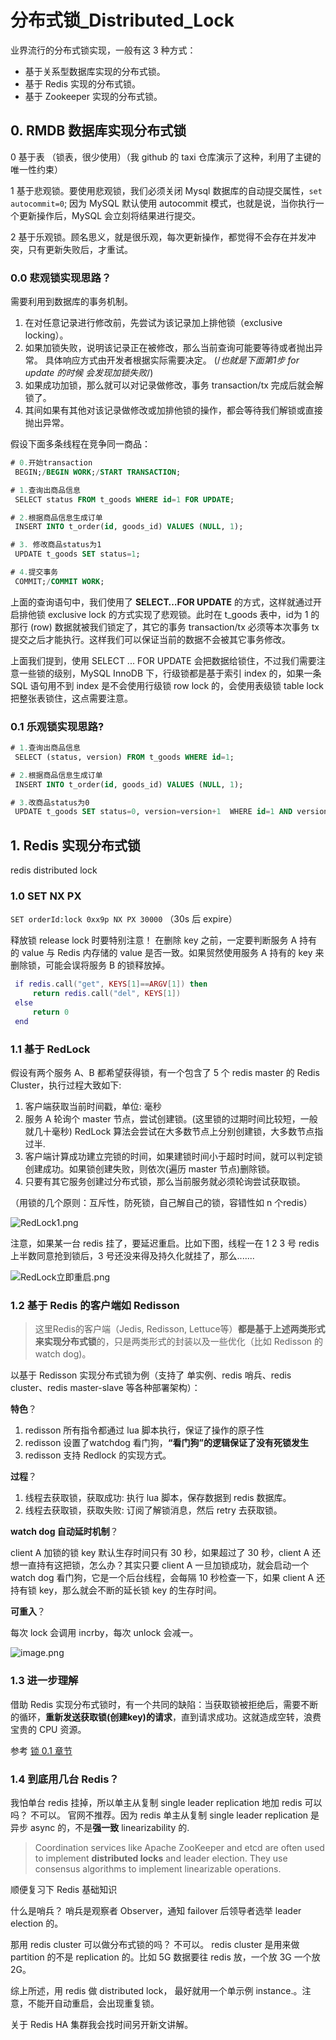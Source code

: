 # 分布式锁\_Distributed\_Lock

业界流行的分布式锁实现，一般有这 3 种方式：

* 基于关系型数据库实现的分布式锁。
* 基于 Redis 实现的分布式锁。
* 基于 Zookeeper 实现的分布式锁。

## 0. RMDB 数据库实现分布式锁

0 基于表 （锁表，很少使用）（我 github 的 taxi 仓库演示了这种，利用了主键的唯一性约束）&#x20;

1 基于悲观锁。要使用悲观锁，我们必须关闭 Mysql 数据库的自动提交属性，`set autocommit=0`;  因为 MySQL 默认使用 autocommit 模式，也就是说，当你执行一个更新操作后，MySQL 会立刻将结果进行提交。&#x20;

2 基于乐观锁。顾名思义，就是很乐观，每次更新操作，都觉得不会存在并发冲突，只有更新失败后，才重试。

### 0.0 **悲观锁实现思路**？

需要利用到数据库的事务机制。

1. 在对任意记录进行修改前，先尝试为该记录加上排他锁（exclusive locking）。
2. 如果加锁失败，说明该记录正在被修改，那么当前查询可能要等待或者抛出异常。 具体响应方式由开发者根据实际需要决定。 (/_也就是下面第1步 for update 的时候 会发现加锁失败_/)
3. 如果成功加锁，那么就可以对记录做修改，事务 transaction/tx 完成后就会解锁了。
4. 其间如果有其他对该记录做修改或加排他锁的操作，都会等待我们解锁或直接抛出异常。

假设下面多条线程在竞争同一商品：

```sql
# 0.开始transaction
 BEGIN;/BEGIN WORK;/START TRANSACTION;

# 1.查询出商品信息
 SELECT status FROM t_goods WHERE id=1 FOR UPDATE;

# 2.根据商品信息生成订单
 INSERT INTO t_order(id, goods_id) VALUES (NULL, 1);

# 3. 修改商品status为1
 UPDATE t_goods SET status=1;

# 4.提交事务
 COMMIT;/COMMIT WORK;
```

上面的查询语句中，我们使用了 **SELECT…FOR UPDATE** 的方式，这样就通过开启排他锁 exclusive lock 的方式实现了悲观锁。此时在 t\_goods 表中，id为 1 的 那行 (row) 数据就被我们锁定了，其它的事务 transaction/tx 必须等本次事务 tx 提交之后才能执行。这样我们可以保证当前的数据不会被其它事务修改。

上面我们提到，使用 SELECT ... FOR UPDATE 会把数据给锁住，不过我们需要注意一些锁的级别，MySQL InnoDB 下，行级锁都是基于索引 index 的，如果一条 SQL 语句用不到 index 是不会使用行级锁 row lock 的，会使用表级锁 table lock 把整张表锁住，这点需要注意。

### 0.1 乐观锁实现思路?

```sql
# 1.查询出商品信息
 SELECT (status, version) FROM t_goods WHERE id=1;

# 2.根据商品信息生成订单
 INSERT INTO t_order(id, goods_id) VALUES (NULL, 1);

# 3.改商品status为0
 UPDATE t_goods SET status=0, version=version+1  WHERE id=1 AND version=#{version};
```

## 1. Redis 实现分布式锁

redis distributed lock

### 1.0 SET NX PX

`SET orderId:lock 0xx9p NX PX 30000` （30s 后 expire）

释放锁 release lock 时要特别注意！ 在删除 key 之前，一定要判断服务 A 持有的 value 与 Redis 内存储的 value 是否一致。如果贸然使用服务 A 持有的 key 来删除锁，可能会误将服务 B 的锁释放掉。

```lua
 if redis.call("get", KEYS[1]==ARGV[1]) then  
     return redis.call("del", KEYS[1])  
 else  
     return 0  
 end
```

### 1.1 基于 RedLock

假设有两个服务 A、B 都希望获得锁，有一个包含了 5 个 redis master 的 Redis Cluster，执行过程大致如下:

1. 客户端获取当前时间戳，单位: 毫秒
2. 服务 A 轮询个 master 节点，尝试创建锁。(这里锁的过期时间比较短，一般就几十毫秒) RedLock 算法会尝试在大多数节点上分别创建锁，大多数节点指过半.
3. 客户端计算成功建立完锁的时间，如果建锁时间小于超时时间，就可以判定锁创建成功。如果锁创建失败，则依次(遍历 master 节点)删除锁。
4. 只要有其它服务创建过分布式锁，那么当前服务就必须轮询尝试获取锁。

（用锁的几个原则：互斥性，防死锁，自己解自己的锁，容错性如 n 个redis）

![RedLock1.png](https://image-bed-erato.oss-cn-beijing.aliyuncs.com/obsdian/RedLock1.png)

注意，如果某一台 redis 挂了，要延迟重启。比如下图，线程一在 1 2 3 号 redis 上半数同意抢到锁后，3 号还没来得及持久化就挂了，那么.......

![RedLock立即重启.png](https://image-bed-erato.oss-cn-beijing.aliyuncs.com/obsdian/RedLock%E7%AB%8B%E5%8D%B3%E9%87%8D%E5%90%AF.png)

### 1.2 基于 Redis 的客户端如 Redisson

> 这里Redis的客户端（Jedis, Redisson, Lettuce等）**都是基于上述两类形式来实现分布式锁**的，只是两类形式的封装以及一些优化（比如 Redisson 的 watch dog)。

以基于 Redisson 实现分布式锁为例（支持了 单实例、redis 哨兵、redis cluster、redis master-slave 等各种部署架构）：

**特色**？

1. redisson 所有指令都通过 lua 脚本执行，保证了操作的原子性
2. redisson 设置了watchdog 看门狗，**“看门狗”的逻辑保证了没有死锁发生**
3. redisson 支持 Redlock 的实现方式。

**过程**？

1. 线程去获取锁，获取成功: 执行 lua 脚本，保存数据到 redis 数据库。
2. 线程去获取锁，获取失败: 订阅了解锁消息，然后 retry 去获取锁。

**watch dog 自动延时机制**？

client A 加锁的锁 key 默认生存时间只有 30 秒，如果超过了 30 秒，client A 还想一直持有这把锁，怎么办？其实只要 client A 一旦加锁成功，就会启动一个 watch dog 看门狗，它是一个后台线程，会每隔 10 秒检查一下，如果 client A 还持有锁 key，那么就会不断的延长锁 key 的生存时间。

**可重入**？

每次 lock 会调用 incrby，每次 unlock 会减一。

![image.png](https://image-bed-erato.oss-cn-beijing.aliyuncs.com/obsdian/20230708120117.png)

### 1.3 进一步理解

借助 Redis 实现分布式锁时，有一个共同的缺陷：当获取锁被拒绝后，需要不断的循环，**重新发送获取锁(创建key)的请求**，直到请求成功。这就造成空转，浪费宝贵的 CPU 资源。

参考 [锁 0.1 章节](../%E5%88%86%E5%B8%83%E5%BC%8F/%E5%B9%B6%E5%8F%91%E7%BC%96%E7%A8%8B/%E9%94%81/)

### 1.4 到底用几台 Redis？

我怕单台 redis 挂掉，所以单主从复制 single leader replication 地加 redis 可以吗？ 不可以。 官网不推荐。因为 redis 单主从复制 single leader replication 是异步 async 的，不是**强一致** linearizability 的.

> Coordination services like Apache ZooKeeper and etcd are often used to implement **distributed locks** and leader election. They use consensus algorithms to implement linearizable operations.

顺便复习下 Redis 基础知识

什么是哨兵？ 哨兵是观察者 Observer，通知 failover 后领导者选举 leader election 的。

那用 redis cluster 可以做分布式锁的吗？ 不可以。 redis cluster 是用来做 partition 的不是 replication 的。比如 5G 数据要往 redis 放，一个放 3G 一个放2G。

综上所述，用 redis 做 distributed lock， 最好就用一个单示例 instance.。注意，不能开自动重启，会出现重复锁。

关于 Redis HA 集群我会找时间另开新文讲解。
